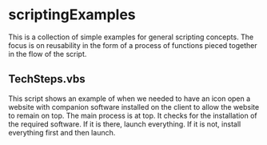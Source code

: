 # scriptingExamples

This is a collection of simple examples for general scripting concepts. The focus is on reusability in the form of a process of functions pieced together in the flow of the script.

## TechSteps.vbs

This script shows an example of when we needed to have an icon open a website with companion software installed on the client to allow the website to remain on top. The main process is at top. It checks for the installation of the required software. If it is there, launch everything. If it is not, install everything first and then launch.


